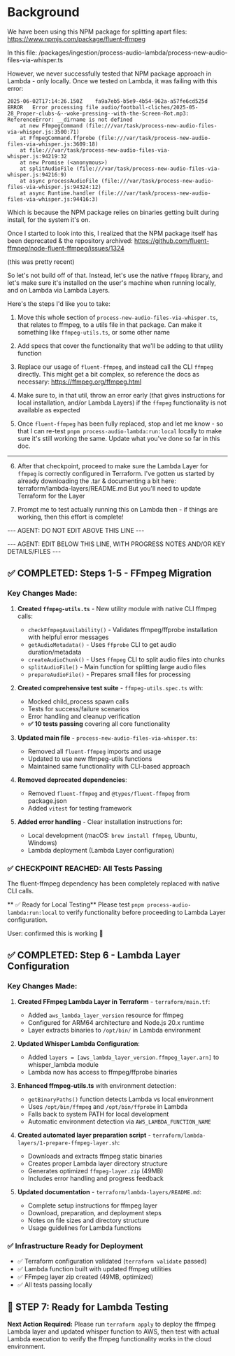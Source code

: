 # Background

We have been using this NPM package for splitting apart files: https://www.npmjs.com/package/fluent-ffmpeg

In this file: /packages/ingestion/process-audio-lambda/process-new-audio-files-via-whisper.ts

However, we never successfully tested that NPM package approach in Lambda - only locally.
Once we tested on Lambda, it was failing with this error:

```
2025-06-02T17:14:26.150Z	fa9a7eb5-b5e9-4b54-962a-a57fe6cd525d	ERROR	Error processing file audio/football-cliches/2025-05-28_Proper-clubs-&--woke-pressing--with-the-Screen-Rot.mp3: ReferenceError: __dirname is not defined
    at new FfmpegCommand (file:///var/task/process-new-audio-files-via-whisper.js:3500:71)
    at FfmpegCommand.ffprobe (file:///var/task/process-new-audio-files-via-whisper.js:3609:18)
    at file:///var/task/process-new-audio-files-via-whisper.js:94219:32
    at new Promise (<anonymous>)
    at splitAudioFile (file:///var/task/process-new-audio-files-via-whisper.js:94216:9)
    at async processAudioFile (file:///var/task/process-new-audio-files-via-whisper.js:94324:12)
    at async Runtime.handler (file:///var/task/process-new-audio-files-via-whisper.js:94416:3)
```

Which is because the NPM package relies on binaries getting built during install, for the system it's on.

Once I started to look into this, I realized that the NPM package itself has been deprecated & the repository archived:
https://github.com/fluent-ffmpeg/node-fluent-ffmpeg/issues/1324

(this was pretty recent)

So let's not build off of that. Instead, let's use the native `ffmpeg` library, and let's make sure it's installed on the user's machine when running locally, and on Lambda via Lambda Layers.

Here's the steps I'd like you to take:

1. Move this whole section of `process-new-audio-files-via-whisper.ts`, that relates to ffmpeg, to a utils file in that package. Can make it something like `ffmpeg-utils.ts`, or some other name

2. Add specs that cover the functionality that we'll be adding to that utility function

3. Replace our usage of `fluent-ffmpeg`, and instead call the CLI `ffmpeg` directly. This might get a bit complex, so reference the docs as necessary: https://ffmpeg.org/ffmpeg.html

4. Make sure to, in that util, throw an error early (that gives instructions for local installation, and/or Lambda Layers) if the `ffmpeg` functionality is not available as expected

5. Once `fluent-ffmpeg` has been fully replaced, stop and let me know - so that I can re-test `pnpm process-audio-lambda:run:local` locally to make sure it's still working the same. Update what you've done so far in this doc.

---

6. After that checkpoint, proceed to make sure the Lambda Layer for `ffmpeg` is correctly configured in Terraform. I've gotten us started by already downloading the .tar & documenting a bit here:
terraform/lambda-layers/README.md
But you'll need to update Terraform for the Layer

7. Prompt me to test actually running this on Lambda then - if things are working, then this effort is complete!

--- AGENT: DO NOT EDIT ABOVE THIS LINE ---

--- AGENT: EDIT BELOW THIS LINE, WITH PROGRESS NOTES AND/OR KEY DETAILS/FILES ---

## ✅ COMPLETED: Steps 1-5 - FFmpeg Migration

### Key Changes Made:
1. **Created `ffmpeg-utils.ts`** - New utility module with native CLI ffmpeg calls:
   - `checkFfmpegAvailability()` - Validates ffmpeg/ffprobe installation with helpful error messages
   - `getAudioMetadata()` - Uses `ffprobe` CLI to get audio duration/metadata  
   - `createAudioChunk()` - Uses `ffmpeg` CLI to split audio files into chunks
   - `splitAudioFile()` - Main function for splitting large audio files
   - `prepareAudioFile()` - Prepares small files for processing

2. **Created comprehensive test suite** - `ffmpeg-utils.spec.ts` with:
   - Mocked child_process spawn calls
   - Tests for success/failure scenarios 
   - Error handling and cleanup verification
   - **✅ 10 tests passing** covering all core functionality

3. **Updated main file** - `process-new-audio-files-via-whisper.ts`:
   - Removed all `fluent-ffmpeg` imports and usage
   - Updated to use new ffmpeg-utils functions
   - Maintained same functionality with CLI-based approach

4. **Removed deprecated dependencies**:
   - Removed `fluent-ffmpeg` and `@types/fluent-ffmpeg` from package.json
   - Added `vitest` for testing framework

5. **Added error handling** - Clear installation instructions for:
   - Local development (macOS: `brew install ffmpeg`, Ubuntu, Windows)
   - Lambda deployment (Lambda Layer configuration)

### ✅ CHECKPOINT REACHED: All Tests Passing
The fluent-ffmpeg dependency has been completely replaced with native CLI calls. 

** ✅  Ready for Local Testing**
Please test `pnpm process-audio-lambda:run:local` to verify functionality before proceeding to Lambda Layer configuration.

User: confirmed this is working 🎉

## ✅ COMPLETED: Step 6 - Lambda Layer Configuration

### Key Changes Made:

1. **Created FFmpeg Lambda Layer in Terraform** - `terraform/main.tf`:
   - Added `aws_lambda_layer_version` resource for ffmpeg
   - Configured for ARM64 architecture and Node.js 20.x runtime
   - Layer extracts binaries to `/opt/bin/` in Lambda environment

2. **Updated Whisper Lambda Configuration**:
   - Added `layers = [aws_lambda_layer_version.ffmpeg_layer.arn]` to whisper_lambda module
   - Lambda now has access to ffmpeg/ffprobe binaries

3. **Enhanced ffmpeg-utils.ts** with environment detection:
   - `getBinaryPaths()` function detects Lambda vs local environment
   - Uses `/opt/bin/ffmpeg` and `/opt/bin/ffprobe` in Lambda
   - Falls back to system PATH for local development
   - Automatic environment detection via `AWS_LAMBDA_FUNCTION_NAME`

4. **Created automated layer preparation script** - `terraform/lambda-layers/1-prepare-ffmpeg-layer.sh`:
   - Downloads and extracts ffmpeg static binaries
   - Creates proper Lambda layer directory structure
   - Generates optimized `ffmpeg-layer.zip` (49MB)
   - Includes error handling and progress feedback

5. **Updated documentation** - `terraform/lambda-layers/README.md`:
   - Complete setup instructions for ffmpeg layer
   - Download, preparation, and deployment steps
   - Notes on file sizes and directory structure
   - Usage guidelines for Lambda functions

### ✅ Infrastructure Ready for Deployment
- ✅ Terraform configuration validated (`terraform validate` passed)
- ✅ Lambda function built with updated ffmpeg utilities
- ✅ FFmpeg layer zip created (49MB, optimized)
- ✅ All tests passing locally

## 🚀 STEP 7: Ready for Lambda Testing

**Next Action Required:**
Please run `terraform apply` to deploy the ffmpeg Lambda layer and updated whisper function to AWS, then test with actual Lambda execution to verify the ffmpeg functionality works in the cloud environment.